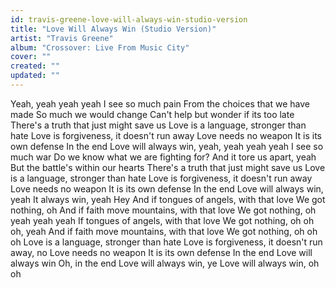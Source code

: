 ```yaml
---
id: travis-greene-love-will-always-win-studio-version
title: "Love Will Always Win (Studio Version)"
artist: "Travis Greene"
album: "Crossover: Live From Music City"
cover: ""
created: ""
updated: ""
---
```


Yeah, yeah yeah yeah
I see so much pain
From the choices that we have made
So much we would change
Can't help but wonder if its too late
There's a truth that just might save us
Love is a language,
stronger than hate
Love is forgiveness,
it doesn't run away
Love needs no weapon
It is its own defense
In the end
Love will always win,
yeah, yeah yeah yeah
I see so much war
Do we know what we are fighting for?
And it tore us apart,
yeah
But the battle's within our hearts
There's a truth that just might save us
Love is a language,
stronger than hate
Love is forgiveness,
it doesn't run away
Love needs no weapon
It is its own defense
In the end
Love will always win,
yeah
It always win,
yeah
Hey
And if tongues of angels,
with that love
We got nothing,
oh
And if faith move mountains,
with that love
We got nothing,
oh yeah yeah yeah
If tongues of angels,
with that love
We got nothing,
oh oh oh, yeah
And if faith move mountains,
with that love
We got nothing,
oh oh oh
Love is a language,
stronger than hate
Love is forgiveness,
it doesn't run away, no
Love needs no weapon
It is its own defense
In the end
Love will always win
Oh,
in the end
Love will always win,
ye
Love will always win,
oh oh